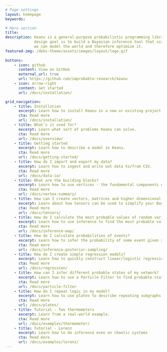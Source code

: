 ```yaml
---
# Page settings
layout: homepage
keywords:

# Hero section
title: 
description: Keanu is a general-purpose probabilistic programming library. The main
             design goal is to build a Bayesian inference tool that scales to a point where
             we can model the world and therefore optimize it.
featured-img: /doks-theme/assets/images/layout/logo.gif
             
buttons:
    - icon: github
      content: View on GitHub
      external_url: true
      url: https://github.com/improbable-research/keanu
    - icon: arrow-right
      content: Get started
      url: /docs/installation/

grid_navigation:
    - title: Installation
      excerpt: Learn how to install Keanu in a new or existing project.
      cta: Read more
      url: /docs/installation/
    - title: What's it used for?
      excerpt: Learn what sort of problems Keanu can solve.
      cta: Read more
      url: /docs/overview/
    - title: Getting started
      excerpt: Learn how to describe a model in Keanu.
      cta: Read more
      url: /docs/getting-started/
    - title: How do I import and export my data?
      excerpt: Learn how to ingest and write out data to/from CSV.
      cta: Read more
      url: /docs/data-io/
    - title: What are the building blocks?
      excerpt: Learn how to use vertices - the fundamental components of models in Keanu.
      cta: Read more
      url: /docs/vertex-summary/
    - title: How can I create vectors, matrices and higher dimensional arrays? 
      excerpt: Learn about how tensors can be used to simplify your Bayesian network.
      cta: Read more
      url: /docs/tensors/
    - title: How do I calculate the most probable values of random variables in my model?
      excerpt: Learn how to use inference to find the most probable values for random variables given your data.
      cta: Read more
      url: /docs/inference-map/
    - title: How do I calculate probabilities of events?
      excerpt: Learn how to infer the probability of some event given your data.
      cta: Read more
      url: /docs/inference-posterior-sampling/
    - title: How do I create simple regression models?
      excerpt: Learn how to quickly construct linear/logistic regression models.
      cta: Read more
      url: /docs/regression/
    - title: How can I infer different probable states of my network?
      excerpt: Learn how to use a Particle Filter to find probable states for your network.
      cta: Read more
      url: /docs/particle-filter
    - title: How do I repeat logic in my model?
      excerpt: Learn how to use plates to describe repeating subgraphs in Keanu or to do time series modelling.
      cta: Read more
      url: /docs/plates/
    - title: Tutorial - Two thermometers
      excerpt: Learn from a real-world example.
      cta: Read more
      url: /docs/examples/thermometer/
    - title: Tutorial - Lorenz
      excerpt: Learn how to do inference even on chaotic systems
      cta: Read more
      url: /docs/examples/lorenz/     
---
```



